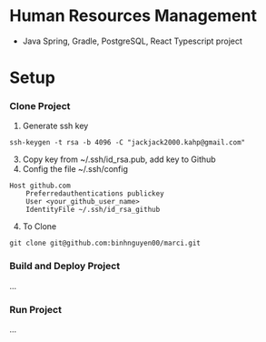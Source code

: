 # Human Resources Management
- Java Spring, Gradle, PostgreSQL, React Typescript project 
# Setup
### Clone Project
1. Generate ssh key
```
ssh-keygen -t rsa -b 4096 -C "jackjack2000.kahp@gmail.com"
```
3. Copy key from ~/.ssh/id_rsa.pub, add key to Github
4. Config the file ~/.ssh/config
```plaintext
Host github.com
    Preferredauthentications publickey
    User <your_github_user_name>
    IdentityFile ~/.ssh/id_rsa_github
```
4. To Clone
```
git clone git@github.com:binhnguyen00/marci.git
```
### Build and Deploy Project
...
### Run Project
...

